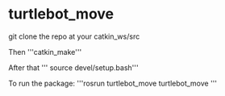 # turtlebot_move
git clone the repo at your catkin_ws/src

Then '''catkin_make'''

After that ''' source devel/setup.bash'''

To run the package: '''rosrun turtlebot_move turtlebot_move '''
